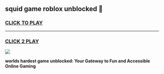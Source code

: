 
## squid game roblox unblocked 👋
<h3>
<a href="https://premium.freeplayer.one?title=squid_game_roblox_unblocked&ref=13F">CLICK TO PLAY</a></h3>
<hr>

<h3>
<a href="https://premium.freeplayer.one?title=squid_game_roblox_unblocked&ref=13F">CLICK 2 PLAY</a>
  
</h3>

<a href="https://premium.freeplayer.one?title=squid_game_roblox_unblocked&ref=12F/"><img src="https://clearcache.store/games.png"></a>


**worlds hardest game unblocked: Your Gateway to Fun and Accessible Online Gaming**

